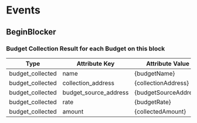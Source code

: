 <!-- order: 5 -->

# Events

## BeginBlocker

### Budget Collection Result for each Budget on this block

| Type             | Attribute Key         | Attribute Value       |
| ---------------- | --------------------- | --------------------- |
| budget_collected | name                  | {budgetName}          |
| budget_collected | collection_address    | {collectionAddress}   |
| budget_collected | budget_source_address | {budgetSourceAddress} |
| budget_collected | rate                  | {budgetRate}          |
| budget_collected | amount                | {collectedAmount}     |
